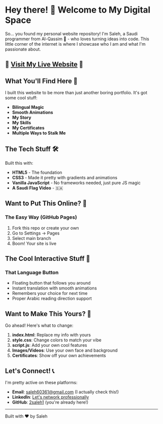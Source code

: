 # Hey there! 👋 Welcome to My Digital Space

So... you found my personal website repository! I'm Saleh, a Saudi programmer from Al-Qassim 🌴 - who loves turning ideas into code. This little corner of the internet is where I showcase who I am and what I'm passionate about.

## 🚀 **[Visit My Live Website](https://2saleh1.github.io/portfolio/)** 🚀

## What You'll Find Here 🌟

I built this website to be more than just another boring portfolio. It's got some cool stuff:

- **Bilingual Magic**
- **Smooth Animations** 
- **My Story**
- **My Skills**
- **My Certificates**
- **Multiple Ways to Stalk Me**

## The Tech Stuff 🛠️

Built this with:
- **HTML5** - The foundation
- **CSS3** - Made it pretty with gradients and animations
- **Vanilla JavaScript** - No frameworks needed, just pure JS magic
- **A Saudi Flag Video** -  🇸🇦


## Want to Put This Online? 🚀

### The Easy Way (GitHub Pages)
1. Fork this repo or create your own
2. Go to Settings → Pages
3. Select main branch
4. Boom! Your site is live


## The Cool Interactive Stuff 🎨

### That Language Button
- Floating button that follows you around 
- Instant translation with smooth animations
- Remembers your choice for next time
- Proper Arabic reading direction support


## Want to Make This Yours? 🔧

Go ahead! Here's what to change:

1. **index.html**: Replace my info with yours 
2. **style.css**: Change colors to match your vibe
3. **script.js**: Add your own cool features
4. **Images/Videos**: Use your own face and background
5. **Certificates**: Show off your own achievements



## Let's Connect! 📞

I'm pretty active on these platforms:
- **Email**: saleh60361@gmail.com (I actually check this!)
- **LinkedIn**: [Let's network professionally](https://www.linkedin.com/in/saleh-al-assaf-95470a349/)
- **GitHub**: [2saleh1](https://github.com/2saleh1) (you're already here!)


---




Built with ❤️ by Saleh
